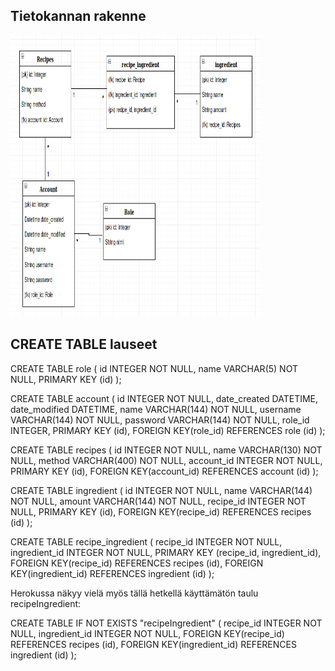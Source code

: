 ## Tietokannan rakenne

<img src="https://github.com/ssuihko/ElektroninenKeittokirja/blob/master/documentation/tietokantakaavio.png" width="400" height="450">

## CREATE TABLE lauseet

CREATE TABLE role (
	id INTEGER NOT NULL, 
	name VARCHAR(5) NOT NULL, 
	PRIMARY KEY (id)
);

CREATE TABLE account (
	id INTEGER NOT NULL, 
	date_created DATETIME, 
	date_modified DATETIME, 
	name VARCHAR(144) NOT NULL, 
	username VARCHAR(144) NOT NULL, 
	password VARCHAR(144) NOT NULL, 
	role_id INTEGER, 
	PRIMARY KEY (id), 
	FOREIGN KEY(role_id) REFERENCES role (id)
);

CREATE TABLE recipes (
	id INTEGER NOT NULL, 
	name VARCHAR(130) NOT NULL, 
	method VARCHAR(400) NOT NULL, 
	account_id INTEGER NOT NULL, 
	PRIMARY KEY (id), 
	FOREIGN KEY(account_id) REFERENCES account (id)
);

CREATE TABLE ingredient (
	id INTEGER NOT NULL, 
	name VARCHAR(144) NOT NULL, 
	amount VARCHAR(144) NOT NULL, 
	recipe_id INTEGER NOT NULL, 
	PRIMARY KEY (id), 
	FOREIGN KEY(recipe_id) REFERENCES recipes (id)
);


CREATE TABLE recipe_ingredient (
	recipe_id INTEGER NOT NULL, 
	ingredient_id INTEGER NOT NULL, 
	PRIMARY KEY (recipe_id, ingredient_id), 
	FOREIGN KEY(recipe_id) REFERENCES recipes (id), 
	FOREIGN KEY(ingredient_id) REFERENCES ingredient (id)
);

Herokussa näkyy vielä myös tällä hetkellä käyttämätön taulu recipeIngredient:

CREATE TABLE IF NOT EXISTS "recipeIngredient" (
	recipe_id INTEGER NOT NULL, 
	ingredient_id INTEGER NOT NULL, 
	FOREIGN KEY(recipe_id) REFERENCES recipes (id), 
	FOREIGN KEY(ingredient_id) REFERENCES ingredient (id)
);
